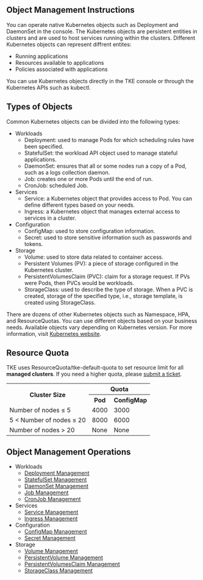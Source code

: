 ## Object Management Instructions

You can operate native Kubernetes objects such as Deployment and DaemonSet in the console.
The Kubernetes objects are persistent entities in clusters and are used to host services running within the clusters. Different Kubernetes objects can represent diffrent entites:
- Running applications
- Resources available to applications
- Policies associated with applications

You can use Kubernetes objects directly in the TKE console or through the Kubernetes APIs such as kubectl.

## Types of Objects

Common Kubernetes objects can be divided into the following types:
- Workloads
    + Deployment: used to manage Pods for which scheduling rules have been specified.
    + StatefulSet: the workload API object used to manage stateful applications.
    + DaemonSet: ensures that all or some nodes run a copy of a Pod, such as a logs collection daemon.
    + Job: creates one or more Pods until the end of run.
    + CronJob: scheduled Job.
- Services
    + Service: a Kubernetes object that provides access to Pod. You can define different types based on your needs.
    + Ingress: a Kubernetes object that manages external access to services in a cluster.
- Configuration
    + ConfigMap: used to store configuration information.
    + Secret: used to store sensitive information such as passwords and tokens.
- Storage
    + Volume: used to store data related to container access.
    + Persistent Volumes (PV): a piece of storage configured in the Kubernetes cluster.
    + PersistentVolumesClaim (PVC): claim for a storage request. If PVs were Pods, then PVCs would be workloads.
    + StorageClass: used to describe the type of storage. When a PVC is created, storage of the specified type, i.e., storage template, is created using StorageClass.

There are dozens of other Kubernetes objects such as Namespace, HPA, and ResourceQuotas. You can use different objects based on your business needs. Available objects vary depending on Kubernetes version. For more information, visit [Kubernetes website](https://kubernetes.io/docs/concepts/).


## Resource Quota

TKE uses ResourceQuota/tke-default-quota to set resource limit for all **managed clusters**. If you need a higher quota, please [submit a ticket](https://console.cloud.tencent.com/workorder/category?level1_id=6&level2_id=350&source=0&data_title=%E5%AE%B9%E5%99%A8%E6%9C%8D%E5%8A%A1TKE&step=1).
<table>
	<tr>
	<th rowspan=2>Cluster Size</th>
	<th colspan=2>Quota</th>
	</tr>
	<tr>
	<th>Pod</th>
	<th>ConfigMap</th>	
	<tr>
	<td>Number of nodes ≤ 5</td>
	<td>4000</td>
	<td>3000</td>
	</tr>	
	<tr>
	<td>5 < Number of nodes ≤ 20 </td>
	<td>8000</td>
	<td>6000</td>
	</tr>	
	<tr>
	<td>Number of nodes > 20</td>
	<td>None</td>
	<td>None</td>
	</tr>
</table>


## Object Management Operations

- Workloads
    + [Deployment Management](https://intl.cloud.tencent.com/document/product/457/30662)
    + [StatefulSet Management](https://intl.cloud.tencent.com/document/product/457/30663)
    + [DaemonSet Management](https://intl.cloud.tencent.com/document/product/457/30664)
    + [Job Management](https://intl.cloud.tencent.com/document/product/457/30665)
    + [CronJob Management](https://intl.cloud.tencent.com/document/product/457/30666)
- Services
    + [Service Management](https://intl.cloud.tencent.com/document/product/457/30672)
    + [Ingress Management](https://intl.cloud.tencent.com/document/product/457/30673)
- Configuration
    + [ConfigMap Management](https://intl.cloud.tencent.com/document/product/457/30675)
    + [Secret Management](https://intl.cloud.tencent.com/document/product/457/30676)
- Storage
    + [Volume Management](https://intl.cloud.tencent.com/document/product/457/30678)
    + [PersistentVolume Management](https://intl.cloud.tencent.com/document/product/457/30679)
    + [PersistentVolumesClaim Management](https://intl.cloud.tencent.com/document/product/457/30679)
    + [StorageClass Management](https://intl.cloud.tencent.com/document/product/457/30680)
